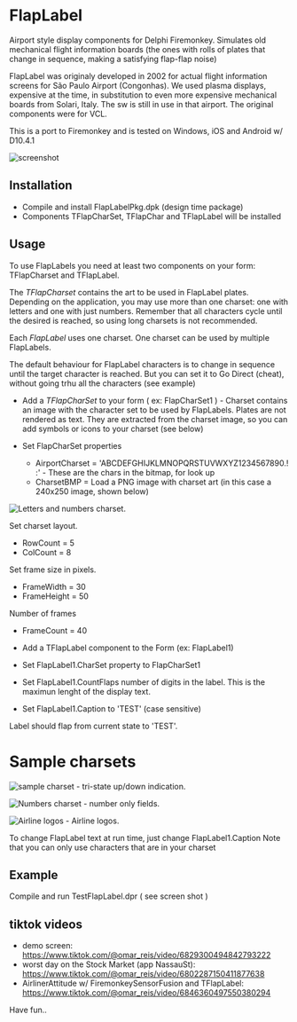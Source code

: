 # FlapLabel
Airport style display components for Delphi Firemonkey. 
Simulates old mechanical flight information boards
(the ones with rolls of plates that change in sequence,
making a satisfying flap-flap noise) 

FlapLabel was originaly developed in 2002 for actual 
flight information screens for São Paulo Airport (Congonhas). 
We used plasma displays, expensive at the time, 
in substitution to even more expensive 
mechanical boards from Solari, Italy.
The sw is still in use in that airport.
The original components were for VCL. 

This is a port to Firemonkey and is tested
on Windows, iOS and Android w/ D10.4.1

![screenshot](/Images/FlapLabelTestShot.png)

## Installation

* Compile and install FlapLabelPkg.dpk (design time package) 
* Components TFlapCharSet, TFlapChar and TFlapLabel will be installed 

## Usage

To use FlapLabels you need at least two components on your form: TFlapCharset and TFlapLabel.

The *TFlapCharset* contains the art to be used in FlapLabel plates. 
Depending on the application, you may use more than one charset: one with letters and one with just numbers.
Remember that all characters cycle until the desired is reached, 
so using long charsets is not recommended. 

Each *FlapLabel* uses one charset. One charset can be used by 
multiple FlapLabels. 

The default behaviour for FlapLabel characters is to change
in sequence until the target character is reached.
But you can set it to Go Direct (cheat), without going trhu all the characters (see example)

* Add a *TFlapCharSet* to your form ( ex: FlapCharSet1 ) - Charset contains an image with the character set to be used by FlapLabels. Plates are not rendered as text. They are extracted from the charset image, so you can add
symbols or icons to your charset (see below)

* Set FlapCharSet properties
  * AirportCharset = 'ABCDEFGHIJKLMNOPQRSTUVWXYZ1234567890.! :'  - These are the chars in the bitmap, for look up
  * CharsetBMP = Load a PNG image with charset art (in this case a 240x250 image, shown below)
 
![Letters and numbers charset](/Images/LettersNumbersCharset.png).

Set charset layout.
  * RowCount = 5              
  * ColCount = 8

Set frame size in pixels.
  * FrameWidth = 30
  * FrameHeight = 50
  
Number of frames
  * FrameCount = 40
 
 
* Add a TFlapLabel component to the Form (ex: FlapLabel1) 
* Set FlapLabel1.CharSet property to FlapCharSet1
* Set FlapLabel1.CountFlaps number of digits in the label. This is the maximun lenght of the display text. 
* Set FlapLabel1.Caption to 'TEST'  (case sensitive)

Label should flap from current state to 'TEST'. 

# Sample charsets

![sample charset](/Images/ArrowsCharset.png) - tri-state up/down indication.

![Numbers charset](/Images/NumbersCharset.png) - number only fields.

![Airline logos](/Images/Airlines.png) - Airline logos. 


To change FlapLabel text at run time, just change FlapLabel1.Caption
Note that you can only use characters that are in your charset

## Example
Compile and run TestFlapLabel.dpr ( see screen shot )

## tiktok videos

* demo screen: https://www.tiktok.com/@omar_reis/video/6829300494842793222
* worst day on the Stock Market (app NassauSt): https://www.tiktok.com/@omar_reis/video/6802287150411877638
* AirlinerAttitude w/ FiremonkeySensorFusion and TFlapLabel: https://www.tiktok.com/@omar_reis/video/6846360497550380294  

Have fun..

